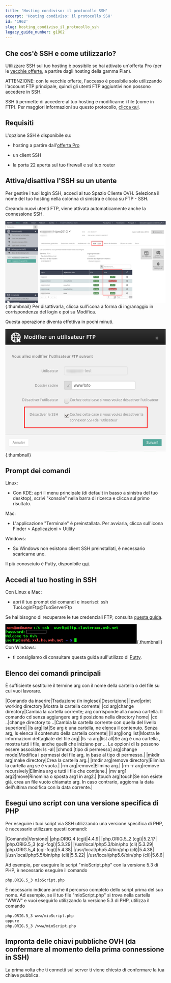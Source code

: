 ```yaml
---
title: 'Hosting condiviso: il protocollo SSH'
excerpt: 'Hosting condiviso: il protocollo SSH'
id: '1962'
slug: hosting_condiviso_il_protocollo_ssh
legacy_guide_number: g1962
---
```



## Che cos'è SSH e come utilizzarlo?
Utilizzare SSH sul tuo hosting è possibile se hai attivato un'offerta Pro (per le [vecchie offerte](https://www.ovh.it/hosting-web/vecchie_offerte_hosting.xml), a partire dagli hosting della gamma Plan).

ATTENZIONE: con le vecchie offerte, l'accesso è possibile solo utilizzando l'account FTP principale, quindi gli utenti FTP aggiuntivi non possono accedere in SSH.

SSH ti permette di accedere al tuo hosting e modificarne i file (come in FTP).
Per maggiori informazioni su questo protocollo, [clicca qui](https://it.wikipedia.org/wiki/Secure_shell).


## Requisiti
L'opzione SSH è disponibile su:

- hosting a partire dall'[offerta Pro](https://www.ovh.it/hosting-web/hosting-web-pro.xml)

- un client SSH

- la porta 22 aperta sul tuo firewall e sul tuo router




## Attiva/disattiva l'SSH su un utente
Per gestire i tuoi login SSH, accedi al tuo Spazio Cliente OVH. Seleziona il nome del tuo hosting nella colonna di sinistra e clicca su FTP - SSH.

Creando nuovi utenti FTP, viene attivata automaticamente anche la connessione SSH.

![](images/img_3945.jpg){.thumbnail}
Per disattivarla, clicca sull'icona a forma di ingranaggio in corrispondenza del login e poi su Modifica.

Questa operazione diventa effettiva in pochi minuti.

![](images/img_3946.jpg){.thumbnail}


## Prompt dei comandi
Linux:

- Con KDE: apri il menu principale (di default in basso a sinistra del tuo desktop), scrivi "konsole" nella barra di ricerca e clicca sul primo risultato.

Mac:
- L'applicazione "Terminale" è preinstallata. Per avviarla, clicca sull'icona Finder > Applicazioni > Utility

Windows:


- Su Windows non esistono client SSH preinstallati, è necessario scaricarne uno.

Il più conosciuto è Putty, disponibile [qui](http://www.putty.org/).


## Accedi al tuo hosting in SSH
Con Linux e Mac:

- apri il tuo prompt dei comandi e inserisci:
ssh TuoLoginFtp@TuoServerFtp


Se hai bisogno di recuperare le tue credenziali FTP, consulta [questa guida](https://www.ovh.it/g1909.hosting_web_gestisci_le_tue_password#le_password_associate_ai_tuoi_servizi_di_web_hosting_ovh_connessione_ftp).

![](images/img_3093.jpg){.thumbnail}
Con Windows:

- ti consigliamo di consultare questa guida sull'utilizzo di [Putty](https://www.ovh.it/g1964.hosting_condiviso_utilizza_putty_su_windows).




## Elenco dei comandi principali
È sufficiente sostituire il termine arg con il nome della cartella o del file su cui vuoi lavorare.

|Comando da inserire|Traduzione (in inglese)|Descrizione|
|pwd|print working directory|Mostra la cartella corrente|
|cd arg|change directory|Cambia la cartella corrente; arg corrisponde alla nuova cartella. Il comando cd senza aggiungere arg ti posiziona nella directory home|
|cd ..|change directory to ..|Cambia la cartella corrente con quella del livello superiore|
|ls arg|list|Se arg è una cartella, ne elenca il contenuto.  Senza arg, ls elenca il contenuto della cartella corrente|
|ll arg|long list|Mostra le informazioni dettagliate del file arg|
|ls -a arg|list all|Se arg è una cartella , mostra tutti i file, anche quelli che iniziano per ... Le opzioni di ls possono essere associate: ls -al|
|chmod [tipo di permesso] arg|change mode|Modifica i permessi del file arg, in base al  tipo di permesso.|
|mkdir arg|make directory|Crea la cartella arg.|
|rmdir arg|remove directory|Elimina la cartella arg se è vuota.|
|rm arg|remove|Elimina arg.|
|rm -r arg|remove recursively|Elimina arg e tutti i file che contiene.|
|mv arg1 arg2|move|Rinomina o sposta arg1 in arg2.|
|touch arg|touch|Se non esiste già, crea un file vuoto chiamato arg. In caso contrario, aggiorna la data dell'ultima modifica con la data corrente.|




## Esegui uno script con una versione specifica di PHP
Per eseguire i tuoi script via SSH utilizzando una versione specifica di PHP, è necessario utilizzare questi comandi:

|Comando|Versione|
|php.ORIG.4 (cgi)|4.4.9|
|php.ORIG.5_2 (cgi)|5.2.17|
|php.ORIG.5_3 (cgi-fcgi)|5.3.29|
|/usr/local/php5.3/bin/php (cli)|5.3.29|
|php.ORIG.5_4 (cgi-fcgi)|5.4.38|
|/usr/local/php5.4/bin/php (cli)|5.4.38|
|/usr/local/php5.5/bin/php (cli)|5.5.22|
|/usr/local/php5.6/bin/php (cli)|5.6.6|


Ad esempio, per eseguire lo script "mioScript.php" con la versione 5.3 di PHP, è necessario eseguire il comando 
```
php.ORIG.5_3 mioScript.php
```


È necessario indicare anche il percorso completo dello script prima del suo nome.
Ad esempio, se il tuo file "mioScript.php" si trova nella cartella "WWW" e vuoi eseguirlo utilizzando la versione 5.3 di PHP, utilizza il comando

```
php.ORIG.5_3 www/mioScript.php
oppure
php.ORIG.5_3 /www/mioScript.php
```




## Impronta delle chiavi pubbliche OVH (da confermare al momento della prima connessione in SSH)
La prima volta che ti connetti sul server ti viene chiesto di confermare la tua chiave pubblica.

